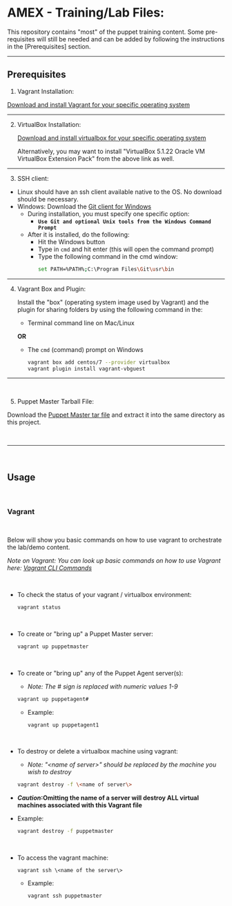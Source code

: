 # AMEX - Training/Lab Files: #
This repository contains "most" of the  puppet training content. Some pre-requisites will still be needed and can be added by following the instructions in the [Prerequisites] section.

---

## Prerequisites ##


1. Vagrant Installation:

[Download and install Vagrant for your specific operating system](https://www.vagrantup.com/downloads.html "Vagrant Downloads")


---

  
2. VirtualBox Installation: 

   [Download and install virtualbox for your specific operating system](https://www.virtualbox.org/wiki/Downloads "VirtualBox Downloads")


   Alternatively, you may want to install "VirtualBox 5.1.22 Oracle VM VirtualBox Extension Pack" from the above link as well.


---


3. SSH client: 
  * Linux should have an ssh client available native to the OS. No download should be necessary.
  * Windows: Download the [Git client for Windows](https://git-scm.com/download/win)
    * During installation, you must specify one specific option: 
      * **`Use Git and optional Unix tools from the Windows Command Prompt`**
    * After it is installed, do the following:
      * Hit the Windows button
      * Type in `cmd` and hit enter (this will open the command prompt)
      * Type the following command in the cmd window: 
        ```bash
        set PATH=%PATH%;C:\Program Files\Git\usr\bin
        ```

---

 
4. Vagrant Box and Plugin:

   Install the "box" (operating system image used by Vagrant) and the plugin for sharing folders by using the following command in the: <br />
   
   * Terminal command line on Mac/Linux 
   
   **OR**
   
   * The `cmd` (command) prompt on Windows
     ```bash
     vagrant box add centos/7 --provider virtualbox
     vagrant plugin install vagrant-vbguest
     ```


---

<br />

5. Puppet Master Tarball File:

Download the [Puppet Master tar file](https://pm.puppetlabs.com/cgi-bin/download.cgi?dist=el&rel=7&arch=x86_64&ver=latest "Puppet Master Downloads") and extract it into the same directory as this project.


<br />

---

<br />

## Usage ##

<br />

### Vagrant ###

<br />

Below will show you basic commands on how to use vagrant to orchestrate the lab/demo content.

*Note on Vagrant: You can look up basic commands on how to use Vagrant here: [Vagrant CLI Commands](https://www.vagrantup.com/docs/cli/)*

<br />

  * To check the status of your vagrant / virtualbox environment:
    ```bash
    vagrant status
    ```

<br />

  * To create or "bring up" a Puppet Master server:
    ```bash
    vagrant up puppetmaster
    ```

<br />

  * To create or "bring up" any of the Puppet Agent server(s):
    * *_Note_: The # sign is replaced with numeric values 1-9*
    ```bash
    vagrant up puppetagent#
    ```

    * Example:
      ```
      vagrant up puppetagent1
      ```

<br />

  * To destroy or delete a virtualbox machine using vagrant:
    * *_Note_: "\<name of server\>" should be replaced by the machine you wish to destroy*
    ```bash
    vagrant destroy -f \<name of server\>
    ```

   * **_Caution_:Omitting the name of a server will destroy ALL virtual machines associated with this Vagrant file**

   * Example:
     ```bash
     vagrant destroy -f puppetmaster
     ```

<br />

  * To access the vagrant machine:
    ```
    vagrant ssh \<name of the server\>
    ```

    * Example:
      ```bash
      vagrant ssh puppetmaster
      ```


